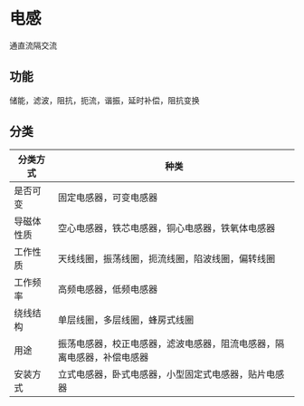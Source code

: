 # 电感

通直流隔交流

## 功能
储能，滤波，阻抗，扼流，谐振，延时补偿，阻抗变换

## 分类

| 分类方式 | 种类 |
|---|---|
| 是否可变 | 固定电感器，可变电感器 |
| 导磁体性质 | 空心电感器，铁芯电感器，铜心电感器，铁氧体电感器 |
| 工作性质 | 天线线圈，振荡线圈，扼流线圈，陷波线圈，偏转线圈 |
| 工作频率 | 高频电感器，低频电感器 |
| 绕线结构 | 单层线圈，多层线圈，蜂房式线圈 |
| 用途 | 振荡电感器，校正电感器，滤波电感器，阻流电感器，隔离电感器，补偿电感器 |
| 安装方式 | 立式电感器，卧式电感器，小型固定式电感器，贴片电感器 |
